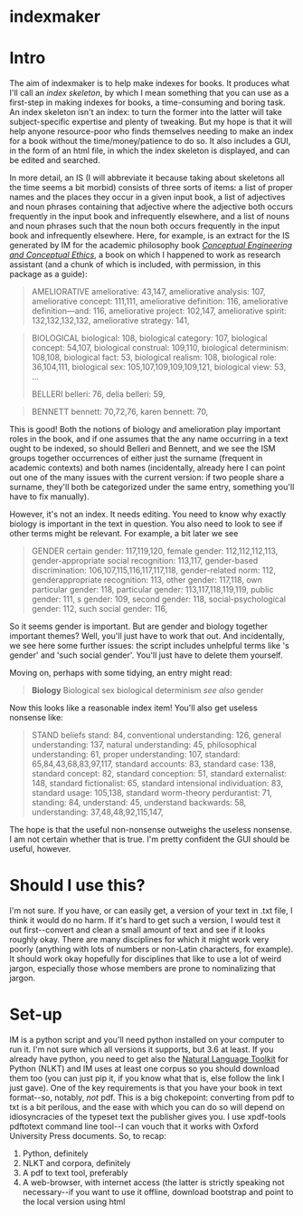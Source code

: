 # indexmaker

# Intro

The aim of indexmaker is to help make indexes for books. It produces what I'll call an *index skeleton*, by which I mean something that you can use as a first-step in making indexes for books, a time-consuming and boring task. An index skeleton isn't an index: to turn the former into the latter will take subject-specific expertise and plenty of tweaking. But my hope is that it will help anyone resource-poor who finds themselves needing to make an index for a book without the time/money/patience to do so. It also includes a GUI, in the form of an html file, in which the index skeleton is displayed, and can be edited and searched.

In more detail, an IS (I will abbreviate it because taking about skeletons all the time seems a bit morbid) consists of three sorts of items: a list of proper names and the places they occur in a given input book, a list of adjectives and noun phrases containing that adjective where the adjective both occurs frequently in the input book and infrequently elsewhere, and a list of nouns and noun phrases such that the noun both occurs frequently in the input book and infrequently elsewhere. Here, for example, is an extract for the IS generated by IM for the academic philosophy book [*Conceptual Engineering and Conceptual Ethics*](https://global.oup.com/academic/product/conceptual-engineering-and-conceptual-ethics-9780198801856?cc=gb&lang=en&), a book on which I happened to work as research assistant (and a chunk of which is included, with permission, in this package as a guide):

>AMELIORATIVE
ameliorative: 43,147,
ameliorative analysis: 107,
ameliorative concept: 111,111,
ameliorative definition: 116,
ameliorative definition—and: 116,
ameliorative project: 102,147,
ameliorative spirit: 132,132,132,132,
ameliorative strategy: 141,

>BIOLOGICAL
biological: 108,
biological category: 107,
biological concept: 54,107,
biological construal: 109,110,
biological determinism: 108,108,
biological fact: 53,
biological realism: 108,
biological role: 36,104,111,
biological sex: 105,107,109,109,109,121,
biological view: 53,
>...
>
>BELLERI
>belleri: 76,
>delia belleri: 59,

>BENNETT
>bennett: 70,72,76,
>karen bennett: 70,

This is good! Both the notions of biology and amelioration play important roles in the book, and if one assumes that the any name occurring in a text ought to be indexed, so should Belleri and Bennett, and we see the ISM groups together occurrences of either just the surname (frequent in academic contexts) and both names (incidentally, already here I can point out one of the many issues with the current version: if two people share a surname, they'll both be categorized under the same entry, something you'll have to fix manually).

However, it's not an index. It needs editing. You need to know why exactly biology is important in the text in question. You also need to look to see if other terms might be relevant. For example, a bit later we see

>GENDER
>certain gender: 117,119,120,
>female gender: 112,112,112,113,
>gender-appropriate social recognition: 113,117,
>gender-based discrimination: 106,107,115,116,117,117,118,
>gender-related norm: 112,
>genderappropriate recognition: 113,
>other gender: 117,118,
>own particular gender: 118,
>particular gender: 113,117,118,119,119,
>public gender: 111,
>s gender: 109,
>second gender: 118,
>social-psychological gender: 112,
>such social gender: 116,

So it seems gender is important. But are gender and biology together important themes? Well, you'll just have to work that out. And incidentally, we see here some further issues: the script includes unhelpful terms like 's gender' and 'such social gender'. You'll just have to delete them yourself.

Moving on, perhaps with some tidying, an entry might read:

> **Biology**
>Biological sex
>biological determinism
>*see also* gender

Now this looks like a reasonable index item! You'll also get useless nonsense like:

>STAND
>beliefs stand: 84,
>conventional understanding: 126,
>general understanding: 137,
>natural understanding: 45,
>philosophical understanding: 61,
>proper understanding: 107,
>standard: 65,84,43,68,83,97,117,
>standard accounts: 83,
>standard case: 138,
>standard concept: 82,
>standard conception: 51,
>standard externalist: 148,
>standard fictionalist: 65,
>standard intensional individuation: 83,
>standard usage: 105,138,
>standard worm-theory perdurantist: 71,
>standing: 84,
>understand: 45,
>understand backwards: 58,
>understanding: 37,48,48,92,115,147,

The hope is that the useful non-nonsense outweighs the useless nonsense. I am not certain whether that is true. I'm pretty confident the GUI should be useful, however.

# Should I use this?

I'm not sure. If you have, or can easily get, a version of your text in .txt file, I think it would do no harm. If it's hard to get such a version, I would test it out first--convert and clean a small amount of text and see if it looks roughly okay. There are many disciplines for which it might work very poorly (anything with lots of numbers or non-Latin characters, for example). It should work okay hopefully for disciplines that like to use a lot of weird jargon, especially those whose members are prone to nominalizing that jargon.

# Set-up

IM is a python script and you'll need python installed on your computer to run it. I'm not sure which all versions it supports, but 3.6 at least. If you already have python, you need to get also the [Natural Language Toolkit](https://www.nltk.org/) for Python (NLKT) and IM uses at least one corpus so you should download them too (you can just pip it, if you know what that is, else follow the link I just gave). One of the key requirements is that you have your book in text format--so, notably, *not* pdf. This is a big chokepoint: converting from pdf to txt is a bit perilous, and the ease with which you can do so will depend on idiosyncracies of the typeset text the publisher gives you. I use xpdf-tools pdftotext command line tool--I can vouch that it works with Oxford University Press documents. So, to recap:

1) Python, definitely
2) NLKT and corpora, definitely
3) A pdf to text tool, preferably
4) A web-browser, with internet access (the latter is strictly speaking not necessary--if you want to use it offline, download bootstrap and point to the local version using html <style> tags.

And, of course,

5) indexskeletonmaker.py

The easiest thing to do is just download this whole repository to a directory. You can then quickly get going by making sure your txt-formatted book (let's call the file book.txt) is in the directory, and simply typing the below (or amending slightly the file make.py included here), where x and y are non optional parameters that specify the first and the last page to be indexed. 

`import indexskeletonmaker

indexmaker.quick_make("book.txt",[x,y]))`

This should create two files: index.js and text.js. If you open them, you'll see that they are simply define variables corresponding to the text divided into page-size chunks, and the index. They are used as ways for the html editor to read the text. The next step is open edit.html, and again all being well, you should see the index, and be able to navigate through it, add and remove items, and download it in a format you can use to turn the skeleton into a proper index.

# In Lieu Of Documentation

An index skeleton is a list of lists (array of arrays). Let's call entries in the index, well, entries. The first entry is:

['ameliorative', [['ameliorative', [[43, 147]]], ['ameliorative analysis', [[107]]], ['ameliorative concept', [[111, 111]]], ['ameliorative definition', [[116]]], ['ameliorative definition—and', [[116]]], ['ameliorative project', [[102, 147]]], ['ameliorative spirit', [[132, 132, 132, 132]]], ['ameliorative strategy', [[141]]]]]

Each entry is an array consisting of a heading, which is a string, and an list of lists that record complex phrases formed from the heading (or, in mandatory first place, the phrase itself) along with the locations that complex phrase (/the phrase itself) occurs in the text. Locations are stored in a list-inside-a-list (why not just a list? I can't remember--it might be a mistake, or maybe there was some reason for it I've forgotten, and I can't be bothered working out which and/or fixing it right now).

Entries are generated on the basis of a text-format book in a series of steps. First of all, function **text_parser()** is called, which takes a filename, and an array consisting of numbers of the first and last pages, and returns a list of two element lists the first of which is the page number and the second of which is the text on that page.

In its current form, this function is extremely brittle. Check out sample.txt to see how the text **must** be presented. The thing to note is that you want to have the page numbers, then the text, then the page number of the next file. Note that if your text is unlucky to contain the numeral which denotes n+1 on page n, this function will break. This is easily fixed and I will maybe fix it in future should I need to. I would save everything as ansi rather than utf-8, which gives me errors.

Then the heavy lifting occurs, with function **taggingparsed()**. It's here we make most use of NLKT. We loop through the pages, and tag and parse them in acccordance with a grammar we specify. Our grammar looks for strings containing a number of adjectives followed by a noun, or strings that NLKT thinks denote people. When it finds one them, it writes it to a new file. Here are the first several items of the test book:

['(NP Revisionary/JJ Analysis/NN)', 35], ['(NP Or/NNP)', 35], ['(NP (PERSON Could/NNP Women/NNP Be/NNP Analytically/NNP))', 35], ['(NP (PERSON Derek/NNP Ball/NNP))', 35], ['(NP number/NN)', 35], ['(NP philosophical/JJ analysis/NN)', 35], ['(NP common/JJ thread/NN)', 35], ['(NP aim/NN)', 35], ['(NP analysis/NN)', 35], ['(NP philosophical/JJ conclusion/NN)', 35]

This is the slowest part of the process. If you have the background (or are willing to learn; there's nothing fancy here) and want to play about, I would recommend writing these intermediate outputs to files, then reading them (I use ast.string_literal_eval) and applying the next function in the process to them. At this point, we split off, and do one of two things, depending on whether we want to collect up names, or important phrases. If the former, we feed the above to **namecount()**. This collects all the trees marked PERSON, along the way counting up how many occurrences of each such tree there is. It then de-trees then, so for example it turns '(NP (PERSON Derek/NNP Ball/NNP))' to 'Derek Ball'. Why? Well, I'm not sure. I probably should have held off doing this bit til later.

Turn now to non-PERSON-tagged trees. We do basically the same thing as above, with the function **occurrencecount()** by converting the list into a dict the keys of which are the phrases, to the values of which are appended page numbers. occurrencecount also--for reasons of incompetence--converts the above phrase structure representations of expressions into non-tagged English, yielding output like:

['a', [46, 46, 76, 76, 77, 80, 93, 106, 110, 126, 130, 130, 130, 130, 130, 131, 131, 131, 131, 131, 132, 134, 138, 140, 141]], ['a plea', [139]], ['a priori', [57]], ['a ’', [131]], ['a.', [57, 57, 57, 76]], ['a. l.', [59, 77, 77, 77, 77]], ['absent', [71]], ['actually', [96]], ['adoption grasp', [47, 48]], ['adoption grasp', [48]], ['adoption grasp a', [46]], ['advertisement', [57]], ['again', [140, 147]], ['alcoff', [105, 114, 116]], ['alexis burgess', [66, 75, 75, 100, 125, 141]]

Not looking great! There's lots of garbage here that got pulled in by the various routines. We can tidy it up considerably with the functions **categorize_nouns()**, **categorize_adjs()**, and the function **categorizeav()** which basically just runs the two former functions. What we do in the first two is look for adjectives and nouns occurring in phrases that both occur relatively commonly (more than 7, but that number can and should be changed depending on the size of the document--look at lines 204 and 237 of indexmaker.py). **Categoriseav()** provides another filter, chucking out any phrases with fewer than 2 characters and which occur less than 18 times in a (more or less randomly chosen corpus). I encourage again experimentation with these numbers and corpora, but this seems to work okay for the test file I used.

At this point, things are looking okay--you'll get about like that quoted at the start of this section. We then concatenate the lists containing the names and the non-name-phrases, sort in alphabetical order, write to the .js files. At that point, you should open edit.html, and the index should appear ready for inspection and the addition and deletion of items.

# Licence

MIT. If you improve upon this, I would love to know. The code is a super horrible mess (so: [please](https://i.kym-cdn.com/photos/images/original/001/214/092/3d9.jpg)). I would also love to know if you find mistakes.


